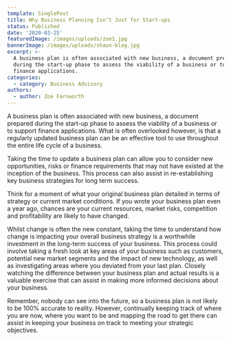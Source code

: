 ```yaml
---
template: SinglePost
title: Why Business Planning Isn’t Just for Start-ups
status: Published
date: '2020-03-25'
featuredImage: /images/uploads/zoe1.jpg
bannerImage: /images/uploads/shaun-blog.jpg
excerpt: >-
  A business plan is often associated with new business, a document prepared
  during the start-up phase to assess the viability of a business or to support
  finance applications.  
categories:
  - category: Business Advisory
authors:
  - author: Zoe Farnworth
---
```

A business plan is often associated with new business, a document prepared during the start-up phase to assess the viability of a business or to support finance applications.  What is often overlooked however, is that a regularly updated business plan can be an effective tool to use throughout the entire life cycle of a business. 

Taking the time to update a business plan can allow you to consider new opportunities, risks or finance requirements that may not have existed at the inception of the business. This process can also assist in re-establishing key business strategies for long term success.  

Think for a moment of what your original business plan detailed in terms of strategy or current market conditions. If you wrote your business plan even a year ago, chances are your current resources, market risks, competition and profitability are likely to have changed. 

Whilst change is often the new constant, taking the time to understand how change is impacting your overall business strategy is a worthwhile investment in the long-term success of your business. This process could involve taking a fresh look at key areas of your business such as customers, potential new market segments and the impact of new technology, as well as investigating areas where you deviated from your last plan. Closely watching the difference between your business plan and actual results is a valuable exercise that can assist in making more informed decisions about your business. 

Remember, nobody can see into the future, so a business plan is not likely to be 100% accurate to reality. However, continually keeping track of where you are now, where you want to be and mapping the road to get there can assist in keeping your business on track to meeting your strategic objectives.
